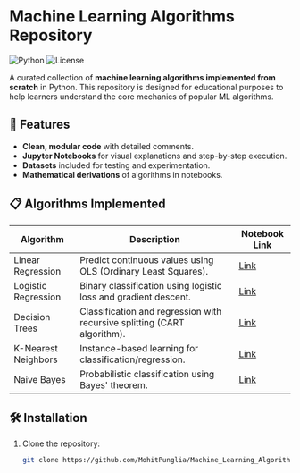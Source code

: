 # Machine Learning Algorithms Repository

![Python](https://img.shields.io/badge/Python-3.8%2B-blue)
![License](https://img.shields.io/badge/License-MIT-green)

A curated collection of **machine learning algorithms implemented from scratch** in Python. This repository is designed for educational purposes to help learners understand the core mechanics of popular ML algorithms.

## 📌 Features
- **Clean, modular code** with detailed comments.
- **Jupyter Notebooks** for visual explanations and step-by-step execution.
- **Datasets** included for testing and experimentation.
- **Mathematical derivations** of algorithms in notebooks.

## 📋 Algorithms Implemented
| Algorithm          | Description                                                                 | Notebook Link               |
|---------------------|-----------------------------------------------------------------------------|-----------------------------|
| Linear Regression   | Predict continuous values using OLS (Ordinary Least Squares).               | [Link](./Linear_Regression) |
| Logistic Regression | Binary classification using logistic loss and gradient descent.             | [Link](./Logistic_Regression)|
| Decision Trees      | Classification and regression with recursive splitting (CART algorithm).    | [Link](./Decision_Trees)    |
| K-Nearest Neighbors | Instance-based learning for classification/regression.                     | [Link](./KNN)               |
| Naive Bayes         | Probabilistic classification using Bayes' theorem.                         | [Link](./Naive_Bayes)       |

## 🛠️ Installation
1. Clone the repository:
   ```bash
   git clone https://github.com/MohitPunglia/Machine_Learning_Algorithms.git
